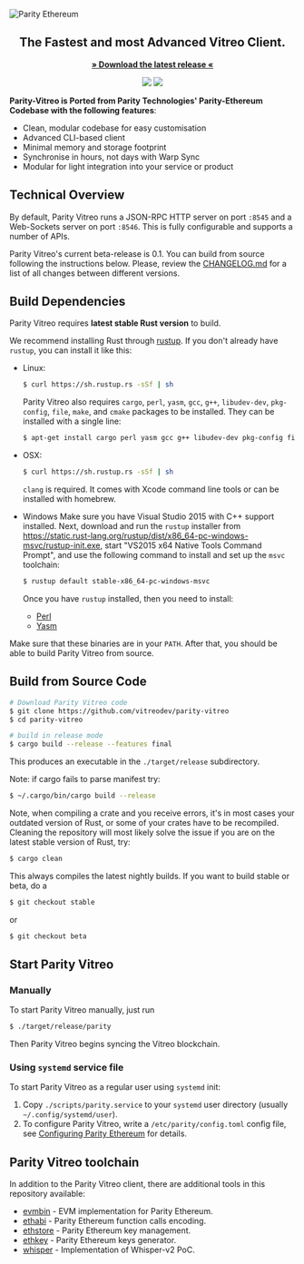 ![Parity Ethereum](docs/logo-parity-ethereum.svg)

<h2 align="center">The Fastest and most Advanced Vitreo Client.</h2>

<p align="center"><strong><a href="https://github.com/vitreodev/parity-vitreo/releases/latest">» Download the latest release «</a></strong></p>

<p align="center"><a href="https://gitlab.parity.io/parity/parity-ethereum/commits/master" target="_blank"><img src="https://gitlab.parity.io/parity/parity-ethereum/badges/master/build.svg" /></a>
<a href="https://www.gnu.org/licenses/gpl-3.0.en.html" target="_blank"><img src="https://img.shields.io/badge/license-GPL%20v3-green.svg" /></a></p>

**Parity-Vitreo is Ported from Parity Technologies' Parity-Ethereum Codebase with the following features**:

- Clean, modular codebase for easy customisation
- Advanced CLI-based client
- Minimal memory and storage footprint
- Synchronise in hours, not days with Warp Sync
- Modular for light integration into your service or product

## Technical Overview

By default, Parity Vitreo runs a JSON-RPC HTTP server on port `:8545` and a Web-Sockets server on port `:8546`. This is fully configurable and supports a number of APIs.

Parity Vitreo's current beta-release is 0.1. You can build from source following the instructions below. Please, review the [CHANGELOG.md](CHANGELOG.md) for a list of all changes between different versions.

## Build Dependencies

Parity Vitreo requires **latest stable Rust version** to build.

We recommend installing Rust through [rustup](https://www.rustup.rs/). If you don't already have `rustup`, you can install it like this:

- Linux:
  ```bash
  $ curl https://sh.rustup.rs -sSf | sh
  ```

  Parity Vitreo also requires `cargo`, `perl`, `yasm`, `gcc`, `g++`, `libudev-dev`, `pkg-config`, `file`, `make`, and `cmake` packages to be installed. They can be installed with a single line:
	
  ```bash
  $ apt-get install cargo perl yasm gcc g++ libudev-dev pkg-config file make cmake
  ```

- OSX:
  ```bash
  $ curl https://sh.rustup.rs -sSf | sh
  ```

  `clang` is required. It comes with Xcode command line tools or can be installed with homebrew.

- Windows
  Make sure you have Visual Studio 2015 with C++ support installed. Next, download and run the `rustup` installer from
  https://static.rust-lang.org/rustup/dist/x86_64-pc-windows-msvc/rustup-init.exe, start "VS2015 x64 Native Tools Command Prompt", and use the following command to install and set up the `msvc` toolchain:
  ```bash
  $ rustup default stable-x86_64-pc-windows-msvc
  ```
  Once you have `rustup` installed, then you need to install:
  * [Perl](https://www.perl.org)
  * [Yasm](https://yasm.tortall.net)

Make sure that these binaries are in your `PATH`. After that, you should be able to build Parity Vitreo from source.

## Build from Source Code

```bash
# Download Parity Vitreo code
$ git clone https://github.com/vitreodev/parity-vitreo
$ cd parity-vitreo
```
```bash
# build in release mode
$ cargo build --release --features final
```

This produces an executable in the `./target/release` subdirectory.

Note: if cargo fails to parse manifest try:

```bash
$ ~/.cargo/bin/cargo build --release
```

Note, when compiling a crate and you receive errors, it's in most cases your outdated version of Rust, or some of your crates have to be recompiled. Cleaning the repository will most likely solve the issue if you are on the latest stable version of Rust, try:

```bash
$ cargo clean
```

This always compiles the latest nightly builds. If you want to build stable or beta, do a

```bash
$ git checkout stable
```

or

```bash
$ git checkout beta
```
## Start Parity Vitreo

### Manually

To start Parity Vitreo manually, just run

```bash
$ ./target/release/parity
```

Then Parity Vitreo begins syncing the Vitreo blockchain.

### Using `systemd` service file

To start Parity Vitreo as a regular user using `systemd` init:

1. Copy `./scripts/parity.service` to your
`systemd` user directory (usually `~/.config/systemd/user`).
2. To configure Parity Vitreo, write a `/etc/parity/config.toml` config file, see [Configuring Parity Ethereum](https://paritytech.github.io/wiki/Configuring-Parity) for details.

## Parity Vitreo toolchain

In addition to the Parity Vitreo client, there are additional tools in this repository available:

- [evmbin](https://github.com/paritytech/parity-ethereum/blob/master/evmbin/) - EVM implementation for Parity Ethereum.
- [ethabi](https://github.com/paritytech/ethabi) - Parity Ethereum function calls encoding.
- [ethstore](https://github.com/paritytech/parity-ethereum/blob/master/ethstore/) - Parity Ethereum key management.
- [ethkey](https://github.com/paritytech/parity-ethereum/blob/master/ethkey/) - Parity Ethereum keys generator.
- [whisper](https://github.com/paritytech/parity-ethereum/blob/master/whisper/) - Implementation of Whisper-v2 PoC.
